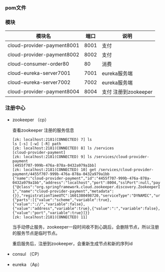 ### pom文件

### 模块

| 模块名                     | 端口 | 说明                  |
| -------------------------- | ---- | --------------------- |
| cloud-provider-payment8001 | 8001 | 支付                  |
| cloud-provider-payment8002 | 8002 | 支付                  |
| cloud-consumer-order80     | 80   | 消费                  |
| cloud-eureka-server7001    | 7001 | eureka服务端          |
| cloud-eureka-server7002    | 7002 | eureka服务端          |
| cloud-provider-payment8004 | 8004 | 支付  注册到zookeeper |

### 注册中心

- zookeeper （cp）

  查看zookeeper 注册的服务信息

  ```shell
  [zk: localhost:2181(CONNECTED) 7] ls
  ls [-s] [-w] [-R] path
  [zk: localhost:2181(CONNECTED) 8] ls /services 
  [cloud-provider-payment]
  [zk: localhost:2181(CONNECTED) 9] ls /services/cloud-provider-payment
  [4455f707-999b-476a-878a-0432a979a1bb]
  [zk: localhost:2181(CONNECTED) 10] get /services/cloud-provider-payment/4455f707-999b-476a-878a-0432a979a1bb
  {"name":"cloud-provider-payment","id":"4455f707-999b-476a-878a-0432a979a1bb","address":"localhost","port":8004,"sslPort":null,"payload":{"@class":"org.springframework.cloud.zookeeper.discovery.ZookeeperInstance","id":"application-1","name":"cloud-provider-payment","metadata":{}},"registrationTimeUTC":1601380498720,"serviceType":"DYNAMIC","uriSpec":{"parts":[{"value":"scheme","variable":true},{"value":"://","variable":false},{"value":"address","variable":true},{"value":":","variable":false},{"value":"port","variable":true}]}}
  [zk: localhost:2181(CONNECTED) 11] 
  ```

  当手动停止服务，zookeeper一段时间收不到心跳后，会删除节点，所以注册的服务节点是临时节点。

  重启服务后，注册到zookeeper，会重新生成节点和新的序列id

- consul  （CP）

- eureka  （Ap）

  